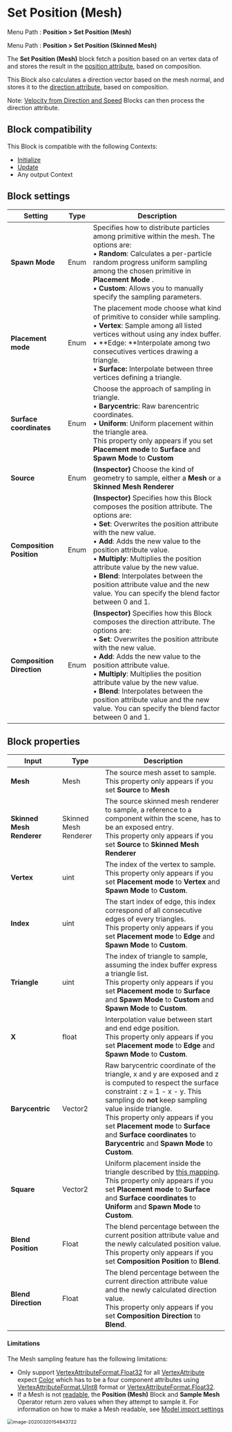 # Set Position (Mesh)

Menu Path : **Position > Set Position (Mesh)**

Menu Path : **Position > Set Position (Skinned Mesh)**

The **Set Position (Mesh)** block fetch a position based on an vertex data of and stores the result in the [position attribute](Reference-Attributes.md), based on composition. 


This Block also calculates a direction vector based on the mesh normal, and stores it to the [direction attribute](Reference-Attributes.md), based on composition.

Note: [Velocity from Direction and Speed](Block-VelocityFromDirectionAndSpeed.md) Blocks can then process the direction attribute.



## Block compatibility

This Block is compatible with the following Contexts:

- [Initialize](Context-Initialize.md)
- [Update](Context-Update.md)
- Any output Context

## Block settings

| **Setting**               | **Type** | **Description**                                              |
| ------------------------- | -------- | ------------------------------------------------------------ |
| **Spawn Mode**            | Enum     | Specifies how to distribute particles among primitive within the mesh. The options are:<br/>&#8226; **Random**: Calculates a per-particle random progress uniform sampling among the chosen primitive in **Placement Mode** .<br/>&#8226; **Custom**: Allows you to manually specify the sampling parameters. |
| **Placement mode**        | Enum     | The placement mode choose what kind of primitive to consider while sampling.<br/>&#8226; **Vertex**: Sample among all listed vertices without using any index buffer.<br/>&#8226; **Edge: **Interpolate among two consecutives vertices drawing a triangle. <br/>&#8226; **Surface:** Interpolate between three vertices defining a triangle. |
| **Surface coordinates**   | Enum     | Choose the approach of sampling in triangle.<br/>&#8226; **Barycentric**: Raw barencentric coordinates.<br/>&#8226; **Uniform**: Uniform placement within the triangle area.<br/>This property only appears if you set **Placement mode** to **Surface** and **Spawn Mode** to **Custom** |
| **Source**                | Enum     | **(Inspector)** Choose the kind of geometry to sample, either a **Mesh** or a **Skinned Mesh Renderer** |
| **Composition Position**  | Enum     | **(Inspector)** Specifies how this Block composes the position attribute. The options are:<br/>&#8226; **Set**: Overwrites the position attribute with the new value.<br/>&#8226; **Add**: Adds the new value to the position attribute value.<br/>&#8226; **Multiply**: Multiplies the position attribute value by the new value.<br/>&#8226; **Blend**: Interpolates between the position attribute value and the new value. You can specify the blend factor between 0 and 1. |
| **Composition Direction** | Enum     | **(Inspector)** Specifies how this Block composes the direction attribute. The options are:<br/>&#8226; **Set**: Overwrites the position attribute with the new value.<br/>&#8226; **Add**: Adds the new value to the position attribute value.<br/>&#8226; **Multiply**: Multiplies the position attribute value by the new value.<br/>&#8226; **Blend**: Interpolates between the position attribute value and the new value. You can specify the blend factor between 0 and 1. |

## Block properties

| **Input**                 | **Type**              | **Description**                                              |
| ------------------------- | --------------------- | ------------------------------------------------------------ |
| **Mesh**                  | Mesh                  | The source mesh asset to sample.<br/>This property only appears if you set **Source** to **Mesh** |
| **Skinned Mesh Renderer** | Skinned Mesh Renderer | The source skinned mesh renderer to sample, a reference to a component within the scene, has to be an exposed entry.<br/>This property only appears if you set **Source** to **Skinned Mesh Renderer** |
| **Vertex**                | uint                  | The index of the vertex to sample.<br/>This property only appears if you set **Placement mode** to **Vertex** and **Spawn Mode** to **Custom**. |
| **Index**                 | uint                  | The start index of edge, this index correspond of all consecutive edges of every triangles.<br/>This property only appears if you set **Placement mode** to **Edge** and **Spawn Mode** to **Custom**. |
| **Triangle**              | uint                  | The index of triangle to sample, assuming the index buffer express a triangle list.<br/>This property only appears if you set **Placement mode** to **Surface** and **Spawn Mode** to **Custom** and **Spawn Mode** to **Custom**. |
| **X**                     | float                 | Interpolation value between start and end edge position.<br/>This property only appears if you set **Placement mode** to **Edge** and **Spawn Mode** to **Custom**. |
| **Barycentric**           | Vector2               | Raw barycentric coordinate of the triangle, x and y are exposed and z is computed to respect the surface constraint : z = 1 - x - y. This sampling do **not** keep sampling value inside triangle.<br/>This property only appears if you set **Placement mode** to **Surface** and **Surface coordinates** to **Barycentric** and **Spawn Mode** to **Custom**. |
| **Square**                | Vector2               | Uniform placement inside the triangle described by [this mapping](https://hal.archives-ouvertes.fr/hal-02073696v2/document).<br/>This property only appears if you set **Placement mode** to **Surface** and **Surface coordinates** to **Uniform** and **Spawn Mode** to **Custom**. |
| **Blend Position**        | Float                 | The blend percentage between the current position attribute value and the newly calculated position value.<br/>This property only appears if you set **Composition Position** to **Blend**. |
| **Blend Direction**       | Float                 | The blend percentage between the current direction attribute value and the newly calculated direction value.<br/>This property only appears if you set **Composition Direction** to **Blend**. |

#### Limitations

The Mesh sampling feature has the following limitations:

- Only support [VertexAttributeFormat.Float32](https://docs.unity3d.com/ScriptReference/Rendering.VertexAttributeFormat.Float32.html) for all [VertexAttribute](https://docs.unity3d.com/ScriptReference/Rendering.VertexAttribute.html) expect [Color](https://docs.unity3d.com/ScriptReference/Rendering.VertexAttribute.Color.html) which has to be a four component attributes using [VertexAttributeFormat.UInt8](https://docs.unity3d.com/ScriptReference/Rendering.VertexAttributeFormat.UInt8.html) format or [VertexAttributeFormat.Float32](https://docs.unity3d.com/ScriptReference/Rendering.VertexAttributeFormat.Float32.html).
- If a Mesh is not [readable](https://docs.unity3d.com/ScriptReference/Mesh-isReadable.html), the **Position (Mesh)** Block and **Sample Mesh** Operator return zero values when they attempt to sample it. For information on how to make a Mesh readable, see [Model import settings](https://docs.unity3d.com/Manual/FBXImporter-Model.html)

<img src="G:/Unity/Dev_VFX_Extra/com.unity.visualeffectgraph/Documentation~/Images/ReadWrite.png" alt="image-20200320154843722" style="zoom:78%;" />